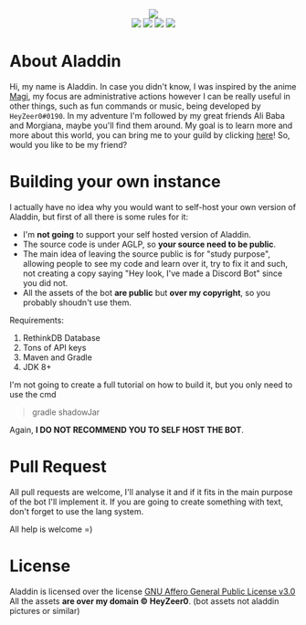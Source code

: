 <p align="center">
<img src="http://dl.heyzeer0.cf/Aladdin/aladdin_avatar.png">
<br>
<a href=""><img src="https://discordapp.com/api/guilds/363723753361899521/widget.png"></a>
<a href="https://discordapp.com/oauth2/authorize?client_id=321349548712656896&scope=bot&permissions=2146958463"><img src="https://discordbots.org/api/widget/status/321349548712656896.svg"></a>
<a href=""><img src="http://ci.heyzeer0.cf/buildStatus/icon?job=Aladdin"></a>
<a href="https://github.com/AladdinBOT/Aladdin/blob/master/LICENSE"><img src="https://img.shields.io/badge/license-AGLP%203.0-green.svg"></a>
</p>

About Aladdin
========
Hi, my name is Aladdin. In case you didn't know, I was inspired by the anime [Magi](https://en.wikipedia.org/wiki/Magi:_The_Labyrinth_of_Magic "Magi"), my focus are administrative actions however I can be really useful in other things, such as fun commands or music, being developed by `HeyZeer0#0190`. In my adventure I'm followed by my great friends Ali Baba and Morgiana, maybe you'll find them around. My goal is to learn more and more about this world, you can bring me to your guild by clicking [here](https://discordapp.com/oauth2/authorize?client_id=321349548712656896&scope=bot&permissions=2146958463 "here")! So, would you like to be my friend?

Building your own instance
========
I actually have no idea why you would want to self-host your own version of Aladdin, but first of all there is some rules for it:

 - I'm **not going** to support your self hosted version of Aladdin.
 - The source code is under AGLP, so **your source need to be public**.
 - The main idea of leaving the source public is for "study purpose", allowing people to see my code and learn over it, try to fix it and such, not creating a copy saying "Hey look, I've made a Discord Bot" since you did not.
 - All the assets of the bot **are public** but **over my copyright**, so you probably shoudn't use them.

Requirements:

 1. RethinkDB Database
 2. Tons of API keys
 3. Maven and Gradle
 4. JDK 8+

I'm not going to create a full tutorial on how to build it, but you only need to use the cmd

> gradle shadowJar

Again, **I DO NOT RECOMMEND YOU TO SELF HOST THE BOT**.

Pull Request
========

All pull requests are welcome, I'll analyse it and if it fits in the main purpose of the bot I'll implement it.
If you are going to create something with text, don't forget to use the lang system.

All help is welcome =)

License
========

Aladdin is licensed over the license [GNU Affero General Public License v3.0](https://github.com/AladdinBOT/Aladdin/blob/master/LICENSE)<br>
All the assets **are over my domain © HeyZeer0**. (bot assets not aladdin pictures or similar)

